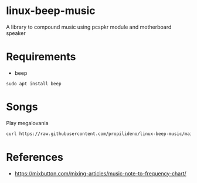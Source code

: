 # linux-beep-music
A library to compound music using pcspkr module and motherboard speaker

# Requirements
- beep
```
sudo apt install beep
```

# Songs
Play megalovania
```bash
curl https://raw.githubusercontent.com/propilideno/linux-beep-music/main/megalovania.sh | bash
```

# References
- https://mixbutton.com/mixing-articles/music-note-to-frequency-chart/
